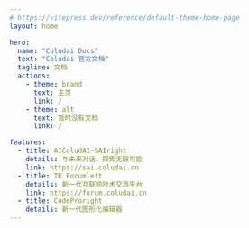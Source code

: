 ```yaml
---
# https://vitepress.dev/reference/default-theme-home-page
layout: home

hero:
  name: "Coludai Docs"
  text: "Coludai 官方文档"
  tagline: 文档
  actions:
    - theme: brand
      text: 主页
      link: /
    - theme: alt
      text: 暂时没有文档
      link: /

features:
  - title: AIColudAI-SAIright
    details: 与未来对话，探索无限可能
    link: https://sai.coludai.cn
  - title: TK Forumleft
    details: 新一代互联网技术交流平台
    link: https://forum.coludai.cn
  - title: CodeProright
    details: 新一代图形化编辑器
---
```


